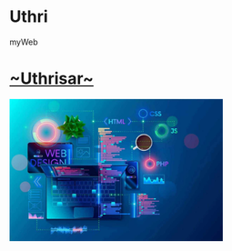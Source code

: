 # Uthri
myWeb
<!DOCTYPE html>
<html lang="en">
<head>
    <meta charset="UTF-8">
    <meta name="viewport" content="width=device-width, initial-scale=1.0">
</head>
<body>
    <a href="https://uthrisar.github.io/Uthri"><h1 color="cyan">~Uthrisar~</h1></a>
   <img height="250px" src="web_design.jpg" alt="tech">
</body>
</html>
